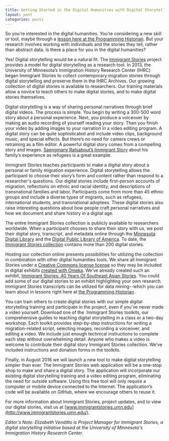 ```yaml
---
title: Getting Started in the Digital Humanities with Digital Storytelling and the Immigrant Stories Project
layout: post
categories: posts
---
```


So you’re interested in the digital humanities. You’re considering a new skill or tool, maybe through a [lesson here at the Programming Historian](http://programminghistorian.org/lessons/). But your research involves working with individuals and the stories they tell, rather than abstract data. Is there a place for you in the digital humanities? 

Yes! Digital storytelling would be a natural fit. The [Immigrant Stories](http://cla.umn.edu/ihrc/research/immigrant-stories) project provides a model for digital storytelling as a research tool. In 2013, the University of Minnesota’s Immigration History Research Center (IHRC) began Immigrant Stories to collect contemporary migration stories through digital storytelling and preserve them in the IHRC Archives. Our growing collection of digital stories is available to researchers. Our training materials allow a novice to teach others to make digital stories, and to make digital stories themselves.

Digital storytelling is a way of sharing personal narratives through brief digital videos. The process is simple. You begin by writing a 300-500 word story about a personal experience. Next, you produce a voiceover by making an audio recording of yourself reading your story. Then you finish your video by adding images to your narration in a video editing program. A digital story can be quite sophisticated and include video clips, background music, and special effects. But there’s no need for camera crews or retraining as a film editor. A powerful digital story comes from a compelling story and images. [Saengmany Ratsabout’s Immigrant Story](http://immigrants.mndigital.org/exhibits/show/immigrantstories-exhibit/item/508) about his family’s experience as refugees is a great example.

Immigrant Stories teaches participants to make a digital story about a personal or family migration experience. Digital storytelling allows the participant to choose their story’s form and content rather than respond to a researcher's questions. Our digital stories include first-person accounts of migration, reflections on ethnic and racial identity, and descriptions of transnational families and labor. Participants come from more than 45 ethnic groups and include a diverse types of migrants, such as refugees, international students, and transnational adoptees. These digital stories also raise interesting questions about how people craft personal narratives and how we document and share history in a digital age.

The entire Immigrant Stories collection is publicly available to researchers worldwide. When a participant chooses to share their story with us, we post their digital story, transcript, and metadata online through the [Minnesota Digital Library](http://immigrants.mndigital.org/exhibits/show/immigrantstories-exhibit) and the [Digital Public Library of America](https://dp.la/). To date, the [Immigrant Stories collection](http://immigrants.mndigital.org/exhibits/show/immigrantstories-exhibit/page01) contains more than 200 digital stories. 

Hosting our collection online presents possibilities for utilizing the collection in combination with other digital humanities tools. We share all Immigrant Stories under a [Creative Commons license license](https://creativecommons.org/licenses/by-nc/4.0/) so they may be included in digital exhibits [created with Omeka](http://programminghistorian.org/lessons/). We’ve already created such an exhibit, [Immigrant Stories: 40 Years Of Southeast Asian Stories](http://immigrants.mndigital.org/exhibits/show/immigrantstories1975). You could add some of our digital stories to an exhibit highlighting your own research. Immigrant Stories transcripts can be utilized for data mining--which you can learn about in lessons right here at [the Programming Historian](http://programminghistorian.org/lessons/).

You can train others to create digital stories with our simple digital storytelling training and participate in the project, even if you’ve never made a video yourself. Download one of the  Immigrant Stories toolkits, our comprehensive guides to teaching digital storytelling in a class or a two-day workshop. Each toolkit provides step-by-step instructions for writing a migration-related script, selecting images, recording a voiceover, and editing a video. We include just enough technical instructions to complete each step without overwhelming detail. Anyone who makes a video is welcome to contribute their digital story Immigrant Stories collection. We’ve included instructions and donation forms in the toolkits.  

Finally, in August 2016 we will launch a new tool to make digital storytelling simpler than ever. The Immigrant Stories web application will be a one-stop shop to make and share a digital story. The application will incorporate our existing digital storytelling training and a video editing program, eliminating the need for outside software. Using this free tool will only require a computer or mobile device connected to the Internet. The application’s code will be available on GitHub, where we encourage others to reuse it.

For more information about Immigrant Stories, project updates, and to view our digital stories, visit us at [www.immigrantstories.umn.edu](http://www.immigrantstories.umn.edu/).

_Editor's Note: Elizabeth Venditto is Project Manager for Immigrant Stories, a digital storytelling initiative based at the University of Minnesota's Immigration History Research Center._
